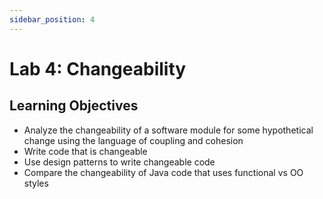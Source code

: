 ```yaml
---
sidebar_position: 4
---
```


# Lab 4: Changeability 

## Learning Objectives

- Analyze the changeability of a software module for some hypothetical change using the language of coupling and cohesion
- Write code that is changeable
- Use design patterns to write changeable code
- Compare the changeability of Java code that uses functional vs OO styles